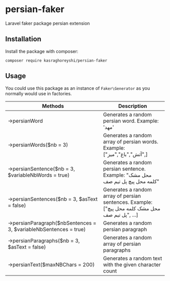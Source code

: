 # persian-faker
Laravel faker package persian extension

## Installation

Install the package with composer:
```
composer require kasraghoreyshi/persian-faker
```

## Usage

You could use this package as an instance of ```Faker\Generator``` as you normally would use in factories.

| Methods  | Description |
| ------------- | ------------- |
| ->persianWord  | Generates a random persian word. Example: 'مهد'  |
| ->persianWords($nb = 3)  | Generates a random array of persian words. Example:  ["آتش","باغ","میز",]  |
| ->persianSentence($nb = 3, $variableNbWords = true)  | Generates a random persian sentence. Example:  "محل مشک کلمه محل پیچ پل تیم صف"  |
| ->persianSentences($nb = 3, $asText = false)  | Generates a random array of persian sentences. Example:  ["محل مشک کلمه محل پیچ پل تیم صف", ...]  |
| ->persianParagraph($nbSentences = 3, $variableNbSentences = true)  | Generates a random persian paragraph  |
| ->persianParagraphs($nb = 3, $asText = false)  | Generates a random array of persian paragraphs  |
| ->persianText($maxNBChars = 200)  | Generates a random text with the given character count  |
